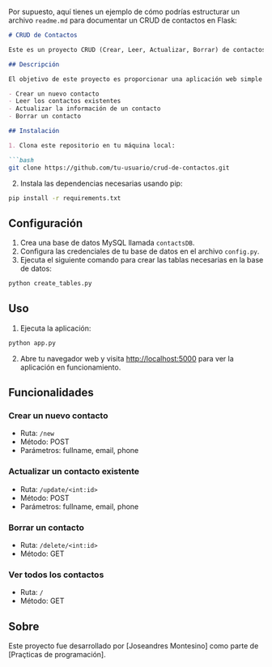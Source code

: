 Por supuesto, aquí tienes un ejemplo de cómo podrías estructurar un archivo `readme.md` para documentar un CRUD de contactos en Flask:

```markdown
# CRUD de Contactos

Este es un proyecto CRUD (Crear, Leer, Actualizar, Borrar) de contactos desarrollado en Flask.

## Descripción

El objetivo de este proyecto es proporcionar una aplicación web simple para gestionar una lista de contactos. La aplicación permite realizar las siguientes operaciones:

- Crear un nuevo contacto
- Leer los contactos existentes
- Actualizar la información de un contacto
- Borrar un contacto

## Instalación

1. Clona este repositorio en tu máquina local:

```bash
git clone https://github.com/tu-usuario/crud-de-contactos.git
```

2. Instala las dependencias necesarias usando pip:

```bash
pip install -r requirements.txt
```

## Configuración

1. Crea una base de datos MySQL llamada `contactsDB`.
2. Configura las credenciales de tu base de datos en el archivo `config.py`.
3. Ejecuta el siguiente comando para crear las tablas necesarias en la base de datos:

```bash
python create_tables.py
```

## Uso

1. Ejecuta la aplicación:

```bash
python app.py
```

2. Abre tu navegador web y visita [http://localhost:5000](http://localhost:5000) para ver la aplicación en funcionamiento.

## Funcionalidades

### Crear un nuevo contacto

- Ruta: `/new`
- Método: POST
- Parámetros: fullname, email, phone

### Actualizar un contacto existente

- Ruta: `/update/<int:id>`
- Método: POST
- Parámetros: fullname, email, phone

### Borrar un contacto

- Ruta: `/delete/<int:id>`
- Método: GET

### Ver todos los contactos

- Ruta: `/`
- Método: GET

## Sobre

Este proyecto fue desarrollado por [Joseandres Montesino] como parte de [Praçticas de programación]. 

```
